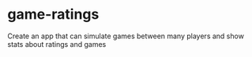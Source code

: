 # game-ratings
Create an app that can simulate games between many players and show stats about ratings and games
